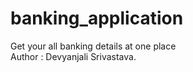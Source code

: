 # banking_application
Get your all banking details at one place
<br>
Author : Devyanjali Srivastava.
